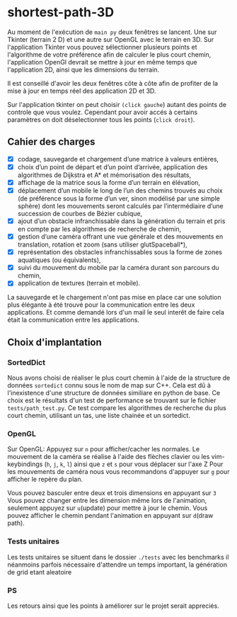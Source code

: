 # shortest-path-3D
Au moment de l'exécution de ``main py`` deux fenêtres se lancent. Une sur Tkinter (terrain 2 D)
et une autre sur OpenGL avec le terrain en 3D.
Sur l'application Tkinter vous pouvez sélectionner plusieurs points et l'algorithme
de votre préférence afin de calculer le plus court chemin, l'application OpenGl
devrait se mettre à jour en même temps que l'application 2D, ainsi que les
dimensions du terrain.


Il est conseillé d'avoir les deux fenêtres côte à côte afin de profiter de la
mise à jour en temps réel des application 2D et 3D.


Sur l'application tkinter on peut choisir `(click gauche`) autant des points de controle que
vous voulez. Cependant pour avoir accés à certains paramètres on doit déselectionner
tous les points (`click droit`).

## Cahier des charges
- [x] codage, sauvegarde et chargement d’une matrice à valeurs entières, 
- [x] choix d’un point de départ et d’un point d’arrivée, application des algorithmes de Dijkstra et A* et mémorisation des résultats,
- [x] affichage de la matrice sous la forme d’un terrain en élévation,
- [x] déplacement d’un mobile le long de l’un des chemins trouvés au choix (de préférence sous la forme d’un ver, sinon modélisé par une simple sphère) dont les mouvements seront calculés par l’intermédiaire d’une succession de courbes de Bézier cubique,
- [x] ajout d’un obstacle infranchissable dans la génération du terrain et pris en compte par les algorithmes de recherche de chemin,
- [x] gestion d’une caméra offrant une vue générale et des mouvements en translation, rotation et zoom (sans utiliser glutSpaceball*),
- [x] représentation des obstacles infranchissables sous la forme de zones aquatiques (ou équivalents),
- [x] suivi du mouvement du mobile par la caméra durant son parcours du chemin,
- [x] application de textures (terrain et mobile).

La sauvegarde et le chargement n'ont pas mise en place car une solution plus 
élégante à été trouvé pour la communication entre les deux applications.
Et comme demandé lors d'un mail le seul interêt de faire cela était la 
communication entre les applications.

## Choix d'implantation
### SortedDict
Nous avons choisi de réaliser le plus court chemin à l'aide de la structure de données `sortedict` connu
sous le nom de map sur C++. Cela est dû à l'inexistence d'une structure de 
données similiare en python de base.
Ce choix est le résultats d'un test de performance se trouvant sur le fichier `tests/path_test.py`. Ce test
compare les algorithmes de recherche du plus court chemin, utilisant un tas,
une liste chainée et un sortedict.

### OpenGL
Sur OpenGL:
Appuyez sur `n` pour afficher/cacher les normales.
Le mouvement de la caméra se réalise à l'aide des flèches clavier ou les
vim-keybindings (`h`, `j`, `k`, `l`)
ainsi que `z` et `s` pour vous déplacer sur l'axe Z 
Pour les mouvements de caméra nous vous recommandons d'appuyer sur `g` pour afficher
le repère du plan.

Vous pouvez basculer entre deux et trois dimensions en appuyant sur `3`
Vous pouvez changer entre les dimension même lors de l'animation, 
seulement appuyez sur `u`(update) pour mettre à jour le chemin.
Vous pouvez afficher le chemin pendant l'animation en appuyant sur `d`(draw path).

### Tests unitaires
Les tests unitaires se situent dans le dossier `./tests` avec les benchmarks il
néanmoins parfois nécessaire d'attendre un temps important, la génération de
grid etant aleatoire

### PS
Les retours ainsi que les points à améliorer sur le projet serait appreciés.

